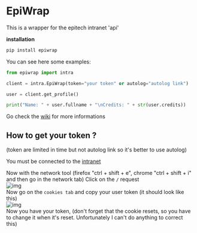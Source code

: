 # EpiWrap

This is a wrapper for the epitech intranet 'api'

**installation**
````python
pip install epiwrap 
````

You can see here some examples:

````python
from epiwrap import intra

client = intra.EpiWrap(token="your token" or autolog="autolog link")

user = client.get_profile()

print("Name: " + user.fullname + "\nCredits: " + str(user.credits))
````

Go check the [wiki](https://github.com/Waz0x/EpiWrap/wiki) for more informations

## How to get your token ?
(token are limited in time but not autolog link so it's better to use autolog)

You must be connected to the [intranet](https://intra.epitech.eu/)

Now with the network tool (firefox "ctrl + shift + e", chrome "ctrl + shift + i" and then go in the network tab)
Click on the `/` request  
![img](images/network.png)  
Now go on the `cookies tab` and copy your user token (it should look like this)  
![img](images/cookie.png)  
Now you have your token, (don't forget that the cookie resets, so you have to change it when it's reset. Unfortunately I can't do anything to correct this)

